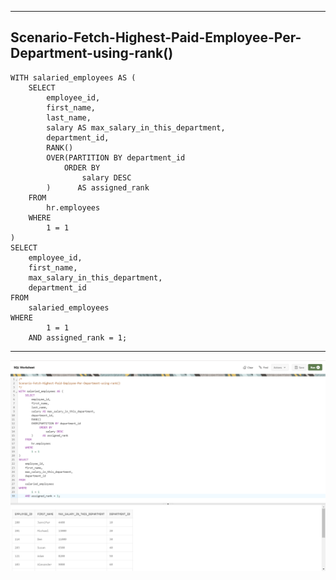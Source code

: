 --------------------------------------------------------------------------------
Scenario-Fetch-Highest-Paid-Employee-Per-Department-using-rank()
--------------------------------------------------------------------------------
    WITH salaried_employees AS (
        SELECT
            employee_id,
            first_name,
            last_name,
            salary AS max_salary_in_this_department,
            department_id,
            RANK()
            OVER(PARTITION BY department_id
                ORDER BY
                    salary DESC
            )      AS assigned_rank
        FROM
            hr.employees
        WHERE
            1 = 1
    )
    SELECT
        employee_id,
        first_name,
        max_salary_in_this_department,
        department_id
    FROM
        salaried_employees
    WHERE
            1 = 1
        AND assigned_rank = 1;

--------------------------------------------------------------------------------
![!](../../../../Assets/Oracle/Scenario-Fetch-Highest-Paid-Employee-Per-Department-using-rank().PNG)